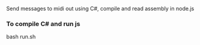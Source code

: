 
Send messages to midi out using C#, compile and read assembly in node.js 

### To compile C# and run js

bash run.sh

